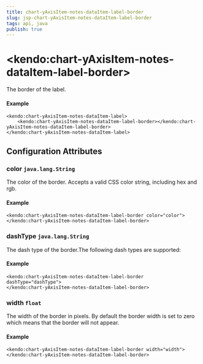 ```yaml
---
title: chart-yAxisItem-notes-dataItem-label-border
slug: jsp-chart-yAxisItem-notes-dataItem-label-border
tags: api, java
publish: true
---
```


# \<kendo:chart-yAxisItem-notes-dataItem-label-border\>

The border of the label.

#### Example
    <kendo:chart-yAxisItem-notes-dataItem-label>
        <kendo:chart-yAxisItem-notes-dataItem-label-border></kendo:chart-yAxisItem-notes-dataItem-label-border>
    </kendo:chart-yAxisItem-notes-dataItem-label>

## Configuration Attributes

### color `java.lang.String`

The color of the border. Accepts a valid CSS color string, including hex and rgb.

#### Example
    <kendo:chart-yAxisItem-notes-dataItem-label-border color="color">
    </kendo:chart-yAxisItem-notes-dataItem-label-border>

### dashType `java.lang.String`

The dash type of the border.The following dash types are supported:

#### Example
    <kendo:chart-yAxisItem-notes-dataItem-label-border dashType="dashType">
    </kendo:chart-yAxisItem-notes-dataItem-label-border>

### width `float`

The width of the border in pixels. By default the border width is set to zero which means that the border will not appear.

#### Example
    <kendo:chart-yAxisItem-notes-dataItem-label-border width="width">
    </kendo:chart-yAxisItem-notes-dataItem-label-border>

 
